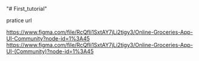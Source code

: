 "# First_tutorial" 

pratice url

https://www.figma.com/file/RcQfIi1SxtAY7jLi2tigy3/Online-Groceries-App-UI-Community?node-id=1%3A45
https://www.figma.com/file/RcQfIi1SxtAY7jLi2tigy3/Online-Groceries-App-UI-(Community)?node-id=1%3A45